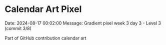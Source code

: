 # Calendar Art Pixel

Date: 2024-08-17 00:02:00
Message: Gradient pixel week 3 day 3 - Level 3 (commit 3/8)

Part of GitHub contribution calendar art
